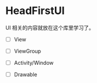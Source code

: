 # HeadFirstUI

UI 相关的内容就放在这个库里学习了。

- [ ] View
- [ ] ViewGroup
- [ ] Activity/Window
- [ ] Drawable

